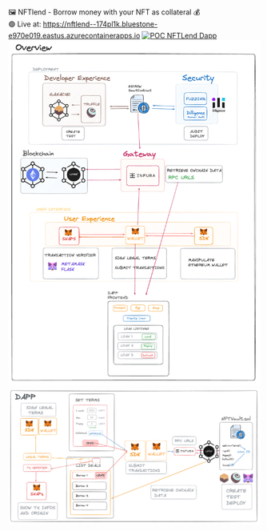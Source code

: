 🖼️ NFTlend - Borrow money with your NFT as collateral 💰  
🟢  Live at: https://nftlend--174pl1k.bluestone-e970e019.eastus.azurecontainerapps.io
[![POC NFTLend Dapp](http://img.youtube.com/vi/sSq6okklBQ4/0.jpg)](https://www.youtube.com/watch?v=sSq6okklBQ4 "Click to play on YouTube")  
![Consensys Products Overview](/consensys-overview.png)  
![NTFLend Dapp POC Overview](/dapp-overview.png)